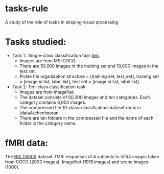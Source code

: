 # tasks-rule
A study of the role of tasks in shaping visual processing


# Tasks studied:
- Task 1 : Single-class classification task [link](https://github.com/hamzakeurti/tasks-rule/blob/master/data/single-class-classification-dataset.pkl).
  - Images are from MS-COCO.
  - There are 50,000 images in the training set and 10,000 images in the test set.
  - Pickle file organization structure = [training set, test_set], training set = [image id list, label list], test set = [image id list, label list].
- Task 2: Ten-class classification task
  - Images are from ImageNet.
  - The dataset consists of 60,000 images and ten categories. Each category contains 6,000 images.
  - The compressed file 10-class-classification-dataset.rar is in /data4/chenhaoran.
  - There are ten folders in the compressed file and the name of each folder is the category name.

# fMRI data:
The [BOLD5000](https://bold5000.github.io/) dataset: fMRI responses of 4 subjects to 5254 images taken from COCO (2000 images), ImageNet (1916 images) and scene images (1000).
